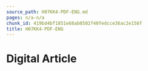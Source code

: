 ```yaml
---
source_path: H07KK4-PDF-ENG.md
pages: n/a-n/a
chunk_id: 419bd4bf1851e68ab0502f40fedcce36ac2e156f
title: H07KK4-PDF-ENG
---
```

# Digital Article
